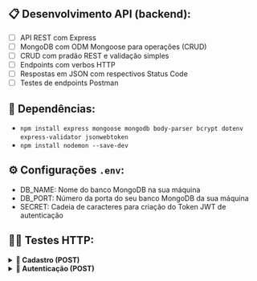 ## 📋 Desenvolvimento API (backend):
- [ ] API REST com Express
- [ ] MongoDB com ODM Mongoose para operações (CRUD)
- [ ] CRUD com pradão REST e validação simples
- [ ] Endpoints com verbos HTTP
- [ ] Respostas em JSON com respectivos Status Code
- [ ] Testes de endpoints Postman

## 👶 Dependências:
- `npm install express mongoose mongodb body-parser bcrypt dotenv express-validator jsonwebtoken`
- `npm install nodemon --save-dev`

## ⚙️ Configurações `.env`:
- DB_NAME: Nome do banco MongoDB na sua máquina
- DB_PORT: Número da porta do seu banco MongoDB da sua máquina
- SECRET: Cadeia de caracteres para criação do Token JWT de autenticação

## 🙆‍♂️ Testes HTTP:
<details>
<summary><b>📒 Cadastro (POST)</b></summary>

- **Success(201)**
<img src="./src/assets/images/cadastro-201.png" alt="POST Created" />

- **Error(422)**
<img src="./src/assets/images/cadastro-422.png" alt="POST Unprocessable Entity" />

</details>

<details>
<summary><b>🔐 Autenticação (POST)</b></summary>

- **Success(200)**
<img src="./src/assets/images/autenticacao-200.png" alt="POST Ok" />

- **Error(422)**
<img src="./src/assets/images/autenticacao-422.png" alt="POST Unprocessable Entity" />

</details>
